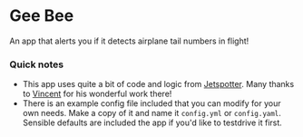# Gee Bee
An app that alerts you if it detects airplane tail numbers in flight!

### Quick notes
- This app uses quite a bit of code and logic from [Jetspotter](https://github.com/vvanouytsel/jetspotter). Many thanks to [Vincent](https://github.com/vvanouytsel) for his wonderful work there!
- There is an example config file included that you can modify for your own needs. Make a copy of it and name it `config.yml` or `config.yaml`. Sensible defaults are included the app if you'd like to testdrive it first.

